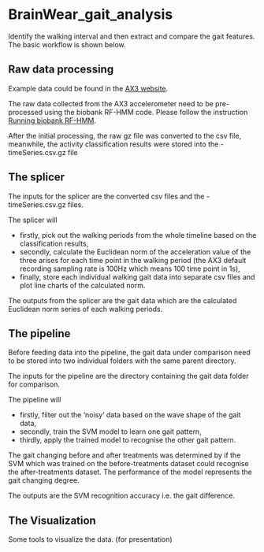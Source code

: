 # BrainWear_gait_analysis

Identify the walking interval and then extract and compare the gait features. The basic workflow is shown below. 

## Raw data processing 

Example data could be found in the [AX3 website](https://axivity.com/downloads/ax3).

The raw data collected from the AX3 accelerometer need to be pre-processed using the biobank RF-HMM code. Please follow the instruction [Running biobank RF-HMM](https://gitlab.com/computational.oncology/brainwear/blob/Daisy/Running%20biobank%20RF-HMM). 

After the initial processing, the raw gz file was converted to the csv file, meanwhile, the activity classification results were stored into the -timeSeries.csv.gz file

## The splicer 

The inputs for the splicer are the converted csv files and the -timeSeries.csv.gz files.

The splicer will 
- firstly, pick out the walking periods from the whole timeline based on the classification results, 
- secondly, calculate the Euclidean norm of the acceleration value of the three arises for each time point in the walking period (the AX3 default recording sampling rate is 100Hz which means 100 time point in 1s), 
- finally, store each individual walking gait data into separate csv files and plot line charts of the calculated norm. 

The outputs from the splicer are the gait data which are the calculated Euclidean norm series of each walking periods.

## The pipeline 

Before feeding data into the pipeline, the gait data under comparison need to be stored into two individual folders with the same parent directory. 

The inputs for the pipeline are the directory containing the gait data folder for comparison.

The pipeline will 
- firstly, filter out the ‘noisy’ data based on the wave shape of the gait data,
- secondly, train the SVM model to learn one gait pattern,
- thirdly, apply the trained model to recognise the other gait pattern.

The gait changing before and after treatments was determined by if the SVM which was trained on the before-treatments dataset could recognise the after-treatments dataset. The performance of the model represents the gait changing degree.

The outputs are the SVM recognition accuracy i.e. the gait difference.

## The Visualization 

Some tools to visualize the data. (for presentation)
